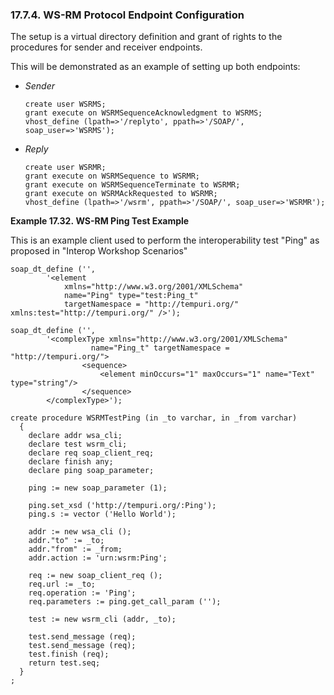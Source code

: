 <div>

<div>

<div>

<div>

### 17.7.4. WS-RM Protocol Endpoint Configuration

</div>

</div>

</div>

The setup is a virtual directory definition and grant of rights to the
procedures for sender and receiver endpoints.

This will be demonstrated as an example of setting up both endpoints:

<div>

- <span class="emphasis">*Sender* </span>

  ``` programlisting
  create user WSRMS;
  grant execute on WSRMSequenceAcknowledgment to WSRMS;
  vhost_define (lpath=>'/replyto', ppath=>'/SOAP/', soap_user=>'WSRMS');
  ```

- <span class="emphasis">*Reply*</span>

  ``` programlisting
  create user WSRMR;
  grant execute on WSRMSequence to WSRMR;
  grant execute on WSRMSequenceTerminate to WSRMR;
  grant execute on WSRMAckRequested to WSRMR;
  vhost_define (lpath=>'/wsrm', ppath=>'/SOAP/', soap_user=>'WSRMR');
  ```

</div>

<div>

**Example 17.32. WS-RM Ping Test Example**

<div>

This is an example client used to perform the interoperability test
"Ping" as proposed in "Interop Workshop Scenarios"

``` programlisting
soap_dt_define ('',
        '<element
            xmlns="http://www.w3.org/2001/XMLSchema"
            name="Ping" type="test:Ping_t"
            targetNamespace = "http://tempuri.org/" xmlns:test="http://tempuri.org/" />');
```

``` programlisting
soap_dt_define ('',
        '<complexType xmlns="http://www.w3.org/2001/XMLSchema"
                  name="Ping_t" targetNamespace = "http://tempuri.org/">
                <sequence>
                    <element minOccurs="1" maxOccurs="1" name="Text" type="string"/>
                </sequence>
        </complexType>');
```

``` programlisting
create procedure WSRMTestPing (in _to varchar, in _from varchar)
  {
    declare addr wsa_cli;
    declare test wsrm_cli;
    declare req soap_client_req;
    declare finish any;
    declare ping soap_parameter;

    ping := new soap_parameter (1);

    ping.set_xsd ('http://tempuri.org/:Ping');
    ping.s := vector ('Hello World');

    addr := new wsa_cli ();
    addr."to" := _to;
    addr."from" := _from;
    addr.action := 'urn:wsrm:Ping';

    req := new soap_client_req ();
    req.url := _to;
    req.operation := 'Ping';
    req.parameters := ping.get_call_param ('');

    test := new wsrm_cli (addr, _to);

    test.send_message (req);
    test.send_message (req);
    test.finish (req);
    return test.seq;
  }
;
```

</div>

</div>

  

</div>
